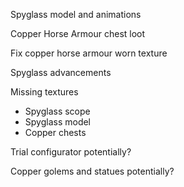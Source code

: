 Spyglass model and animations

Copper Horse Armour chest loot

Fix copper horse armour worn texture

Spyglass advancements

Missing textures
 - Spyglass scope
 - Spyglass model
 - Copper chests

Trial configurator potentially?

Copper golems and statues potentially?
